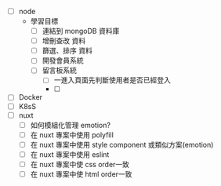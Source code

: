 - [ ] node
  - 學習目標
    - [ ] 連結到 mongoDB 資料庫
    - [ ] 增刪查改 資料
    - [ ] 篩選、排序 資料
    - [ ] 開發會員系統
    - [ ] 留言板系統
      - [ ] 一進入頁面先判斷使用者是否已經登入
      - [ ] 
- [ ] Docker
- [ ] K8sS
- [ ] nuxt
  - [ ] 如何模組化管理 emotion?
  - [ ] 在 nuxt 專案中使用 polyfill
  - [ ] 在 nuxt 專案中使用 style component 或類似方案(emotion)
  - [ ] 在 nuxt 專案中使用 eslint
  - [ ] 在 nuxt 專案中使 css order一致
  - [ ] 在 nuxt 專案中使 html order一致
